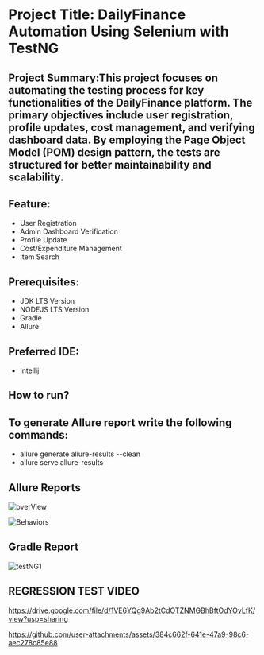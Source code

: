 # Project Title: DailyFinance Automation Using Selenium with TestNG
## Project Summary:This project focuses on automating the testing process for key functionalities of the DailyFinance platform. The primary objectives include user registration, profile updates, cost management, and verifying dashboard data. By employing the Page Object Model (POM) design pattern, the tests are structured for better maintainability and scalability.
## Feature:
- User Registration
- Admin Dashboard Verification
- Profile Update
- Cost/Expenditure Management
- Item Search
## Prerequisites:
- JDK LTS Version
- NODEJS LTS Version
- Gradle
- Allure
## Preferred IDE:
- Intellij
## How to run?
## To generate Allure report write the following commands:
- allure generate allure-results --clean
- allure serve allure-results
## Allure Reports
![overView](https://github.com/user-attachments/assets/1e1ba6d1-e56d-4b6e-ac31-5bb44c8bad84)


![Behaviors](https://github.com/user-attachments/assets/7330e9c4-7fd4-4515-b049-5452b4fff722)

## Gradle Report
![testNG1](https://github.com/user-attachments/assets/f3aa1dd9-40c9-4e4a-84ad-504c514b034b)


## REGRESSION TEST VIDEO

https://drive.google.com/file/d/1VE6YQg9Ab2tCdOTZNMGBhBftOdYOvLfK/view?usp=sharing


https://github.com/user-attachments/assets/384c662f-641e-47a9-98c6-aec278c85e88

